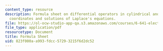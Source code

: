 ```yaml
---
content_type: resource
description: Formula sheet on differential operators in cylindrical and spherical
  coordinates and solutions of Laplace's equations.
file: https://ol-ocw-studio-app-qa.s3.amazonaws.com/courses/6-641-electromagnetic-fields-forces-and-motion-spring-2005/823f000aa993fdcc57293215f6d2dc52_formulasheet.pdf
file_type: application/pdf
resourcetype: Document
title: Formula Sheet
uid: 823f000a-a993-fdcc-5729-3215f6d2dc52
---
```

